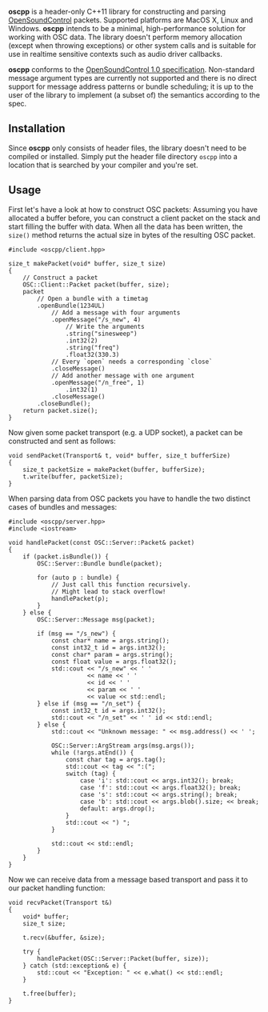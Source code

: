 **oscpp** is a header-only C++11 library for constructing and parsing
[OpenSoundControl](http://opensoundcontrol.org) packets. Supported platforms
are MacOS X, Linux and Windows. **oscpp** intends to be a minimal,
high-performance solution for working with OSC data. The library doesn't
perform memory allocation (except when throwing exceptions) or other system
calls and is suitable for use in realtime sensitive contexts such as audio
driver callbacks.

**oscpp** conforms to the [OpenSoundControl 1.0
specification](http://opensoundcontrol.org/spec-1_0). Non-standard message
argument types are currently not supported and there is no direct support for
message address patterns or bundle scheduling; it is up to the user of the
library to implement (a subset of) the semantics according to the spec.

## Installation

Since **oscpp** only consists of header files, the library doesn't need to be
compiled or installed. Simply put the header file directory `oscpp` into
a location that is searched by your compiler and you're set.

## Usage

First let's have a look at how to construct OSC packets: Assuming you have
allocated a buffer before, you can construct a client packet on the stack and
start filling the buffer with data. When all the data has been written, the
`size()` method returns the actual size in bytes of the resulting OSC packet.

~~~~
#include <oscpp/client.hpp>

size_t makePacket(void* buffer, size_t size)
{
    // Construct a packet
    OSC::Client::Packet packet(buffer, size);
    packet
        // Open a bundle with a timetag
        .openBundle(1234UL)
            // Add a message with four arguments
            .openMessage("/s_new", 4)
                // Write the arguments
                .string("sinesweep")
                .int32(2)
                .string("freq")
                .float32(330.3)
            // Every `open` needs a corresponding `close`
            .closeMessage()
            // Add another message with one argument
            .openMessage("/n_free", 1)
                .int32(1)
            .closeMessage()
        .closeBundle();
    return packet.size();
}
~~~~

Now given some packet transport (e.g. a UDP socket), a packet can be
constructed and sent as follows:

~~~~
void sendPacket(Transport& t, void* buffer, size_t bufferSize)
{
    size_t packetSize = makePacket(buffer, bufferSize);
    t.write(buffer, packetSize);
}
~~~~

When parsing data from OSC packets you have to handle the two distinct cases of bundles and messages:

~~~~
#include <oscpp/server.hpp>
#include <iostream>

void handlePacket(const OSC::Server::Packet& packet)
{
    if (packet.isBundle()) {
        OSC::Server::Bundle bundle(packet);

        for (auto p : bundle) {
            // Just call this function recursively.
            // Might lead to stack overflow!
            handlePacket(p);
        }
    } else {
        OSC::Server::Message msg(packet);

        if (msg == "/s_new") {
            const char* name = args.string();
            const int32_t id = args.int32();
            const char* param = args.string();
            const float value = args.float32();
            std::cout << "/s_new" << ' '
                      << name << ' '
                      << id << ' '
                      << param << ' '
                      << value << std::endl;
        } else if (msg == "/n_set") {
            const int32_t id = args.int32();
            std::cout << "/n_set" << ' ' id << std::endl;
        } else {
            std::cout << "Unknown message: " << msg.address() << ' ';

            OSC::Server::ArgStream args(msg.args());
            while (!args.atEnd()) {
                const char tag = args.tag();
                std::cout << tag << ":(";
                switch (tag) {
                    case 'i': std::cout << args.int32(); break;
                    case 'f': std::cout << args.float32(); break;
                    case 's': std::cout << args.string(); break;
                    case 'b': std::cout << args.blob().size; << break;
                    default: args.drop();
                }
                std::cout << ") ";
            }

            std::cout << std::endl;
        }
    }
}
~~~~

Now we can receive data from a message based transport and pass it to our packet handling function:

~~~~
void recvPacket(Transport t&)
{
    void* buffer;
    size_t size;

    t.recv(&buffer, &size);

    try {
        handlePacket(OSC::Server::Packet(buffer, size));
    } catch (std::exception& e) {
        std::cout << "Exception: " << e.what() << std::endl;
    }

    t.free(buffer);
}
~~~~
